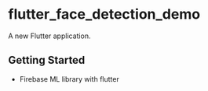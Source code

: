 # flutter_face_detection_demo

A new Flutter application.

## Getting Started

- Firebase ML library with flutter
